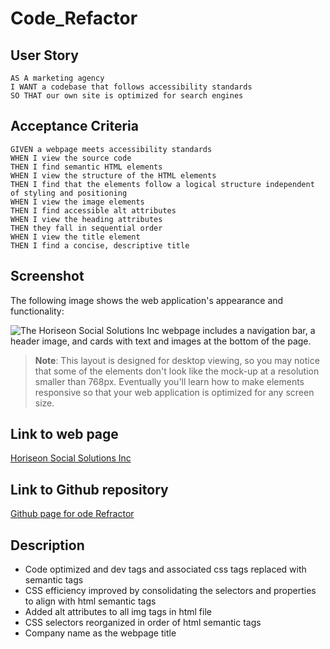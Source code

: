 # Code_Refactor

## User Story

```
AS A marketing agency
I WANT a codebase that follows accessibility standards
SO THAT our own site is optimized for search engines
```

## Acceptance Criteria

```
GIVEN a webpage meets accessibility standards
WHEN I view the source code
THEN I find semantic HTML elements
WHEN I view the structure of the HTML elements
THEN I find that the elements follow a logical structure independent of styling and positioning
WHEN I view the image elements
THEN I find accessible alt attributes
WHEN I view the heading attributes
THEN they fall in sequential order
WHEN I view the title element
THEN I find a concise, descriptive title
```

## Screenshot

The following image shows the web application's appearance and functionality:

![The Horiseon Social Solutions Inc webpage includes a navigation bar, a header image, and cards with text and images at the bottom of the page.](./assets/homepage_screenshot.png)
> **Note**: This layout is designed for desktop viewing, so you may notice that some of the elements don't look like the mock-up at a resolution smaller than 768px. Eventually you'll learn how to make elements responsive so that your web application is optimized for any screen size.

## Link to web page
[Horiseon Social Solutions Inc](https://eamahma.github.io/Code_Refactor/)

## Link to Github repository
[Github page for  ode Refractor](https://github.com/eamahma/Code_Refactor)


## Description
* Code optimized and dev tags and associated css tags replaced with semantic tags
* CSS efficiency improved by consolidating the selectors and properties to align with html semantic tags
* Added alt attributes to all img tags in html file
* CSS selectors reorganized in order of html semantic tags
* Company name as the webpage title
